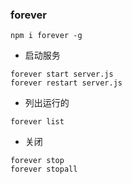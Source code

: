 ### forever
```
npm i forever -g 
```

+ 启动服务
```
forever start server.js
forever restart server.js
```

+ 列出运行的
```
forever list
```

+ 关闭
```
forever stop
forever stopall
```

